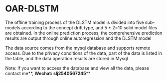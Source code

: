 # OAR-DLSTM
The offline training process of the DLSTM model is divided into five sub-models according to the concept drift type, 
and 5 * 2=10 solid model files are obtained. 
In the online prediction process, the comprehensive prediction results are output through online autoregression and the DLSTM model

The data source comes from the mysql database and supports remote access. Due to the privacy conditions of the data, 
part of the data is listed in the table, and the data operation results are stored in Mysql


Note: If you want to access the database and view all the data, please contact me**, **Wechat: slj2540567245****
